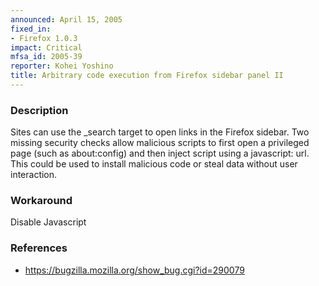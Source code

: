 ```yaml
---
announced: April 15, 2005
fixed_in:
- Firefox 1.0.3
impact: Critical
mfsa_id: 2005-39
reporter: Kohei Yoshino
title: Arbitrary code execution from Firefox sidebar panel II
---
```


<h3>Description</h3>

<p>Sites can use the _search target to open links in the Firefox sidebar. Two
missing security checks allow malicious scripts to first open a privileged
page (such as about:config) and then inject script using a javascript: url.
This could be used to install malicious code or steal data without user interaction.</p>

<h3>Workaround</h3>

<p>Disable Javascript</p>

<h3>References</h3>

<ul>
<li><a href="https://bugzilla.mozilla.org/show_bug.cgi?id=290079">
https://bugzilla.mozilla.org/show_bug.cgi?id=290079</a></li>
</ul>



